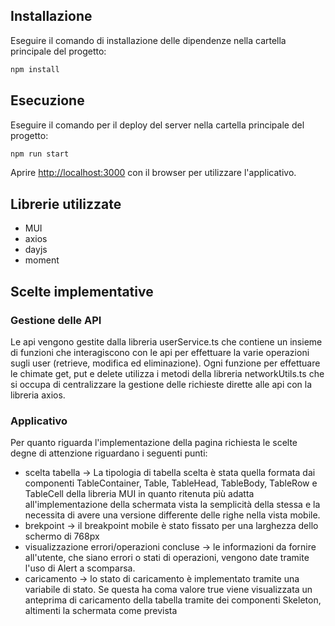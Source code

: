 ## Installazione
Eseguire il comando di installazione delle dipendenze nella cartella principale del progetto:
```bash
npm install
```

## Esecuzione
Eseguire il comando per il deploy del server nella cartella principale del progetto:
```bash
npm run start
```
Aprire [http://localhost:3000](http://localhost:3000) con il browser per utilizzare l'applicativo.

## Librerie utilizzate
- MUI
- axios
- dayjs
- moment

## Scelte implementative
### Gestione delle API
Le api vengono gestite dalla libreria userService.ts che contiene un insieme di funzioni che interagiscono con le api per effettuare la varie operazioni sugli user (retrieve, modifica ed eliminazione).
Ogni funzione per effettuare le chimate get, put e delete utilizza i metodi della libreria networkUtils.ts che si occupa di centralizzare la gestione delle richieste dirette alle api con la libreria axios.
### Applicativo
Per quanto riguarda l'implementazione della pagina richiesta le scelte degne di attenzione riguardano i seguenti punti:
- scelta tabella -> La tipologia di tabella scelta è stata quella formata dai componenti TableContainer, Table, TableHead, TableBody, TableRow e TableCell della libreria MUI in quanto ritenuta più adatta all'implementazione della schermata vista la semplicità della stessa e la necessita di avere una versione differente delle righe nella vista mobile.
- brekpoint -> il breakpoint mobile è stato fissato per una larghezza dello schermo di 768px
- visualizzazione errori/operazioni concluse -> le informazioni da fornire all'utente, che siano errori o stati di operazioni, vengono date tramite l'uso di Alert a scomparsa.
- caricamento -> lo stato di caricamento è implementato tramite una variabile di stato. Se questa ha coma valore true viene visualizzata un anteprima di caricamento della tabella tramite dei componenti Skeleton, altimenti la schermata come prevista
